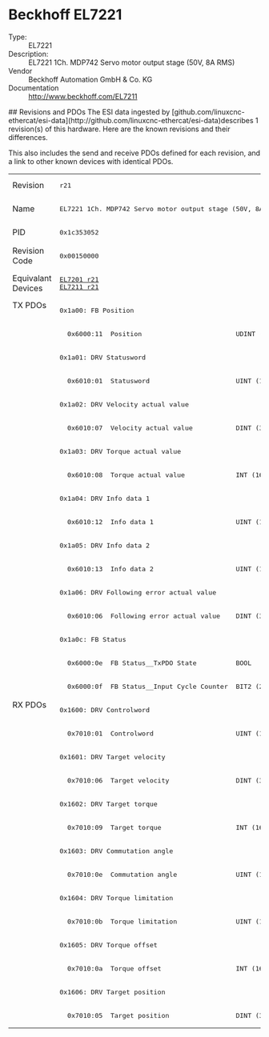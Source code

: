 #  Beckhoff EL7221

<dl>
  <dt>Type:</dt><dd>EL7221</dd>
  <dt>Description:</dt><dd>EL7221 1Ch. MDP742 Servo motor output stage (50V, 8A RMS)</dd>
  <dt>Vendor</dt><dd>Beckhoff Automation GmbH & Co. KG</dd>
  <dt>Documentation</dt><dd><a href="http://www.beckhoff.com/EL7211">http://www.beckhoff.com/EL7211</a></dd>
</dl>
## Revisions and PDOs
The ESI data ingested by [github.com/linuxcnc-ethercat/esi-data](http://github.com/linuxcnc-ethercat/esi-data)describes 1 revision(s) of this hardware.  Here are the known revisions and their differences.

This also includes the send and receive PDOs defined for each revision, and a link to other known devices with identical PDOs.

<table>
<tr >
<td class="first">Revision</td>
<td ><pre>r21</pre></td>
</tr>
<tr >
<td class="first">Name</td>
<td ><pre>EL7221 1Ch. MDP742 Servo motor output stage (50V, 8A RMS)</pre></td>
</tr>
<tr >
<td class="first">PID</td>
<td ><pre>0x1c353052</pre></td>
</tr>
<tr >
<td class="first">Revision Code</td>
<td ><pre>0x00150000</pre></td>
</tr>
<tr >
<td class="first">Equivalant Devices</td>
<td ><pre><a href="EL7201">EL7201 r21</a><br/><a href="EL7211">EL7211 r21</a></pre></td>
</tr>
<tr class="txpdo pdosection">
<td class="first" rowspan=17 valign=top>TX PDOs</td>
<td><pre>0x1a00: FB Position</pre></td>
<td></td>
</tr>
<tr class="txpdo">
<td ><pre>  0x6000:11  Position                        UDINT (32 bits)</pre></td>
</tr>
<tr class="txpdo pdosection">
<td ><pre>0x1a01: DRV Statusword</pre></td>
</tr>
<tr class="txpdo">
<td ><pre>  0x6010:01  Statusword                      UINT (16 bits)</pre></td>
</tr>
<tr class="txpdo pdosection">
<td ><pre>0x1a02: DRV Velocity actual value</pre></td>
</tr>
<tr class="txpdo">
<td ><pre>  0x6010:07  Velocity actual value           DINT (32 bits)</pre></td>
</tr>
<tr class="txpdo pdosection">
<td ><pre>0x1a03: DRV Torque actual value</pre></td>
</tr>
<tr class="txpdo">
<td ><pre>  0x6010:08  Torque actual value             INT (16 bits)</pre></td>
</tr>
<tr class="txpdo pdosection">
<td ><pre>0x1a04: DRV Info data 1</pre></td>
</tr>
<tr class="txpdo">
<td ><pre>  0x6010:12  Info data 1                     UINT (16 bits)</pre></td>
</tr>
<tr class="txpdo pdosection">
<td ><pre>0x1a05: DRV Info data 2</pre></td>
</tr>
<tr class="txpdo">
<td ><pre>  0x6010:13  Info data 2                     UINT (16 bits)</pre></td>
</tr>
<tr class="txpdo pdosection">
<td ><pre>0x1a06: DRV Following error actual value</pre></td>
</tr>
<tr class="txpdo">
<td ><pre>  0x6010:06  Following error actual value    DINT (32 bits)</pre></td>
</tr>
<tr class="txpdo pdosection">
<td ><pre>0x1a0c: FB Status</pre></td>
</tr>
<tr class="txpdo">
<td ><pre>  0x6000:0e  FB Status__TxPDO State          BOOL</pre></td>
</tr>
<tr class="txpdo">
<td ><pre>  0x6000:0f  FB Status__Input Cycle Counter  BIT2 (2 bits)</pre></td>
</tr>
<tr class="rxpdo pdosection">
<td class="first" rowspan=14 valign=top>RX PDOs</td>
<td><pre>0x1600: DRV Controlword</pre></td>
<td></td>
</tr>
<tr class="rxpdo">
<td ><pre>  0x7010:01  Controlword                     UINT (16 bits)</pre></td>
</tr>
<tr class="rxpdo pdosection">
<td ><pre>0x1601: DRV Target velocity</pre></td>
</tr>
<tr class="rxpdo">
<td ><pre>  0x7010:06  Target velocity                 DINT (32 bits)</pre></td>
</tr>
<tr class="rxpdo pdosection">
<td ><pre>0x1602: DRV Target torque</pre></td>
</tr>
<tr class="rxpdo">
<td ><pre>  0x7010:09  Target torque                   INT (16 bits)</pre></td>
</tr>
<tr class="rxpdo pdosection">
<td ><pre>0x1603: DRV Commutation angle</pre></td>
</tr>
<tr class="rxpdo">
<td ><pre>  0x7010:0e  Commutation angle               UINT (16 bits)</pre></td>
</tr>
<tr class="rxpdo pdosection">
<td ><pre>0x1604: DRV Torque limitation</pre></td>
</tr>
<tr class="rxpdo">
<td ><pre>  0x7010:0b  Torque limitation               UINT (16 bits)</pre></td>
</tr>
<tr class="rxpdo pdosection">
<td ><pre>0x1605: DRV Torque offset</pre></td>
</tr>
<tr class="rxpdo">
<td ><pre>  0x7010:0a  Torque offset                   INT (16 bits)</pre></td>
</tr>
<tr class="rxpdo pdosection">
<td ><pre>0x1606: DRV Target position</pre></td>
</tr>
<tr class="rxpdo">
<td ><pre>  0x7010:05  Target position                 DINT (32 bits)</pre></td>
</tr>
</table>
